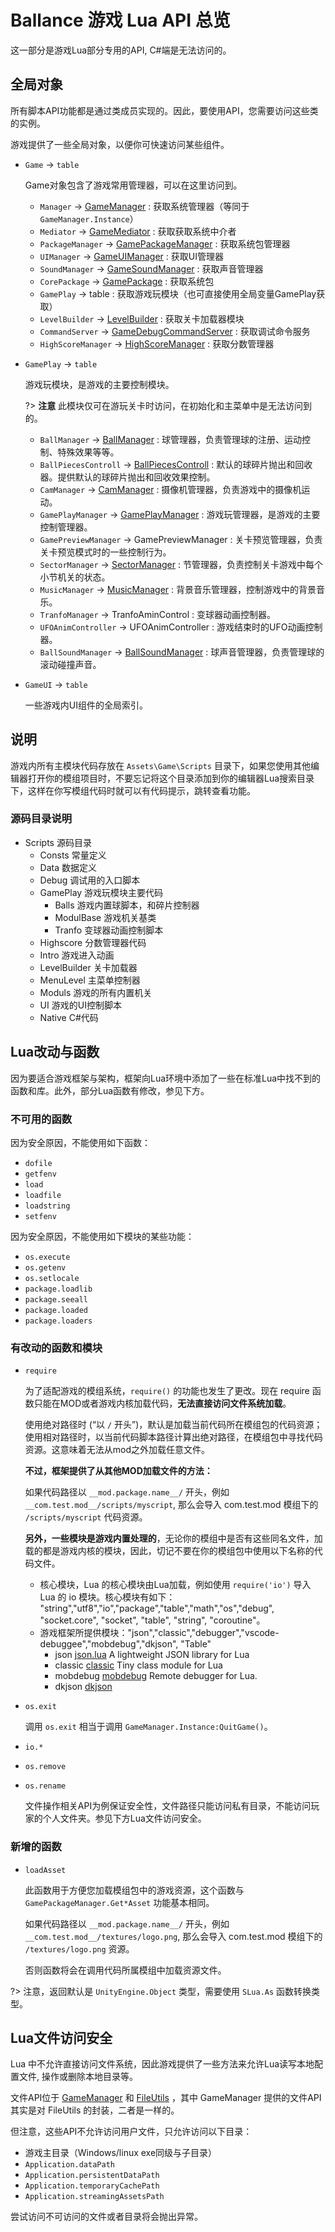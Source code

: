 # Ballance 游戏 Lua API 总览

这一部分是游戏Lua部分专用的API, C#端是无法访问的。

## 全局对象

所有脚本API功能都是通过类成员实现的。因此，要使用API，您需要访问这些类的实例。

游戏提供了一些全局对象，以便你可快速访问某些组件。

* `Game` -> `table`

  Game对象包含了游戏常用管理器，可以在这里访问到。

  * `Manager` -> [GameManager](../cs-api/class/Ballance2.Services.GameManager) : 获取系统管理器（等同于 `GameManager.Instance`）
  * `Mediator` -> [GameMediator](../cs-api/class/Ballance2.Services.GameMediator) : 获取获取系统中介者
  * `PackageManager` -> [GamePackageManager](../cs-api/class/Ballance2.Services.GamePackageManager) : 获取系统包管理器
  * `UIManager` -> [GameUIManager](../cs-api/class/Ballance2.Services.GameUIManager) : 获取UI管理器
  * `SoundManager` -> [GameSoundManager](../cs-api/class/Ballance2.Services.GameSoundManager) : 获取声音管理器
  * `CorePackage` -> [GamePackage](../cs-api/class/Ballance2.Package.GamePackage) : 获取系统包
  * `GamePlay` -> table : 获取游戏玩模块（也可直接使用全局变量GamePlay获取）
  * `LevelBuilder` -> [LevelBuilder](/LuaApi/game-api/class/LevelBuilder) : 获取关卡加载器模块
  * `CommandServer` -> [GameDebugCommandServer](../cs-api/class/Ballance2.Services.GameDebugCommandServer) : 获取调试命令服务
  * `HighScoreManager` -> [HighScoreManager](/LuaApi/game-api/class/HighscoreManager) : 获取分数管理器

* `GamePlay` -> `table`

  游戏玩模块，是游戏的主要控制模块。

  ?> **注意** 此模块仅可在游玩关卡时访问，在初始化和主菜单中是无法访问到的。

  * `BallManager` -> [BallManager](/LuaApi/game-api/class/BallManager) : 球管理器，负责管理球的注册、运动控制、特殊效果等等。
  * `BallPiecesControll` -> [BallPiecesControll](/LuaApi/game-api/class/BallPiecesControll) : 默认的球碎片抛出和回收器。提供默认的球碎片抛出和回收效果控制。
  * `CamManager` -> [CamManager](/LuaApi/game-api/class/CamManager) : 摄像机管理器，负责游戏中的摄像机运动。
  * `GamePlayManager` -> [GamePlayManager](/LuaApi/game-api/class/GamePlayManager) : 游戏玩管理器，是游戏的主要控制管理器。
  * `GamePreviewManager` -> GamePreviewManager : 关卡预览管理器，负责关卡预览模式时的一些控制行为。
  * `SectorManager` -> [SectorManager](/LuaApi/game-api/class/SectorManager) : 节管理器，负责控制关卡游戏中每个小节机关的状态。
  * `MusicManager` -> [MusicManager](/LuaApi/game-api/class/MusicManager) : 背景音乐管理器，控制游戏中的背景音乐。
  * `TranfoManager` -> TranfoAminControl : 变球器动画控制器。
  * `UFOAnimController` -> UFOAnimController : 游戏结束时的UFO动画控制器。
  * `BallSoundManager` -> [BallSoundManager](/LuaApi/game-api/class/BallSoundManager) : 球声音管理器，负责管理球的滚动碰撞声音。

* `GameUI` -> `table`

  一些游戏内UI组件的全局索引。

## 说明

游戏内所有主模块代码存放在 `Assets\Game\Scripts` 目录下，如果您使用其他编辑器打开你的模组项目时，不要忘记将这个目录添加到你的编辑器Lua搜索目录下，这样在你写模组代码时就可以有代码提示，跳转查看功能。

### 源码目录说明

* Scripts 源码目录
  * Consts 常量定义
  * Data 数据定义
  * Debug 调试用的入口脚本
  * GamePlay 游戏玩模块主要代码
    * Balls 游戏内置球脚本，和碎片控制器
    * ModulBase 游戏机关基类
    * Tranfo 变球器动画控制脚本
  * Highscore 分数管理器代码
  * Intro 游戏进入动画
  * LevelBuilder 关卡加载器
  * MenuLevel 主菜单控制器
  * Moduls 游戏的所有内置机关
  * UI 游戏的UI控制脚本
  * Native C#代码

## Lua改动与函数

因为要适合游戏框架与架构，框架向Lua环境中添加了一些在标准Lua中找不到的函数和库。此外，部分Lua函数有修改，参见下方。

### 不可用的函数

因为安全原因，不能使用如下函数：

* `dofile`
* `getfenv`
* `load`
* `loadfile`
* `loadstring`
* `setfenv`

因为安全原因，不能使用如下模块的某些功能：

* `os.execute`
* `os.getenv`
* `os.setlocale`
* `package.loadlib`
* `package.seeall`
* `package.loaded`
* `package.loaders`

### 有改动的函数和模块

* `require`

    为了适配游戏的模组系统，`require()` 的功能也发生了更改。现在 require 函数只能在MOD或者游戏内核加载代码，**无法直接访问文件系统加载**。

    使用绝对路径时 (“以 `/` 开头”)，默认是加载当前代码所在模组包的代码资源；使用相对路径时，以当前代码脚本路径计算出绝对路径，在模组包中寻找代码资源。这意味着无法从mod之外加载任意文件。

    **不过，框架提供了从其他MOD加载文件的方法：**

    如果代码路径以 `__mod.package.name__/` 开头，例如 `__com.test.mod__/scripts/myscript`, 那么会导入 com.test.mod 模组下的 `/scripts/myscript` 代码资源。

    **另外，一些模块是游戏内置处理的**，无论你的模组中是否有这些同名文件，加载的都是游戏内核的模块，因此，切记不要在你的模组包中使用以下名称的代码文件。

  * 核心模块，Lua 的核心模块由Lua加载，例如使用 `require('io')` 导入 Lua 的 io 模块。核心模块有如下： "string","utf8","io","package","table","math","os","debug", "socket.core", "socket", "table", "string", "coroutine"。
  * 游戏框架所提供模块："json","classic","debugger","vscode-debuggee","mobdebug","dkjson", "Table"
    * json [json.lua](https://github.com/rxi/json.lua) A lightweight JSON library for Lua
    * classic [classic](https://github.com/rxi/classic) Tiny class module for Lua
    * mobdebug [mobdebug](https://github.com/pkulchenko/MobDebug) Remote debugger for Lua.
    * dkjson [dkjson](https://github.com/LuaDist/dkjson)

* `os.exit`

    调用 `os.exit` 相当于调用  `GameManager.Instance:QuitGame()`。

* `io.*`
* `os.remove`
* `os.rename`

    文件操作相关API为例保证安全性，文件路径只能访问私有目录，不能访问玩家的个人文件夹。参见下方Lua文件访问安全。

### 新增的函数

* `loadAsset`

    此函数用于方便您加载模组包中的游戏资源，这个函数与 `GamePackageManager.Get*Asset` 功能基本相同。

    如果代码路径以 `__mod.package.name__/` 开头，例如 `__com.test.mod__/textures/logo.png`, 那么会导入 com.test.mod 模组下的 `/textures/logo.png` 资源。

    否则函数将会在调用代码所属模组中加载资源文件。

?> 注意，返回默认是 `UnityEngine.Object` 类型，需要使用 `SLua.As` 函数转换类型。

## Lua文件访问安全

Lua 中不允许直接访问文件系统，因此游戏提供了一些方法来允许Lua读写本地配置文件, 操作或删除本地目录等。

文件API位于 [GameManager](../cs-api/class/Ballance2.Services.GameManager) 和 [FileUtils](../cs-api/class/Ballance2.Utils.FileUtils) ，其中 GameManager 提供的文件API其实是对 FileUtils 的封装，二者是一样的。

但注意，这些API不允许访问用户文件，只允许访问以下目录：

* 游戏主目录（Windows/linux exe同级与子目录）
* `Application.dataPath`
* `Application.persistentDataPath`
* `Application.temporaryCachePath`
* `Application.streamingAssetsPath`

尝试访问不可访问的文件或者目录将会抛出异常。
